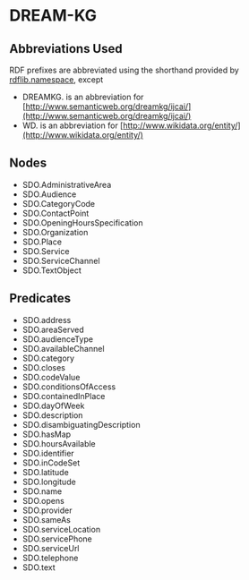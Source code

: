 # DREAM-KG

## Abbreviations Used
RDF prefixes are abbreviated using the shorthand provided by [rdflib.namespace](https://rdflib.readthedocs.io/en/stable/apidocs/rdflib.namespace.html), except 

- DREAMKG. is an abbreviation for [http://www.semanticweb.org/dreamkg/ijcai/](http://www.semanticweb.org/dreamkg/ijcai/) 
- WD. is an abbreviation for [http://www.wikidata.org/entity/](http://www.wikidata.org/entity/)

## Nodes

- SDO.AdministrativeArea
- SDO.Audience
- SDO.CategoryCode
- SDO.ContactPoint
- SDO.OpeningHoursSpecification
- SDO.Organization
- SDO.Place
- SDO.Service
- SDO.ServiceChannel
- SDO.TextObject

## Predicates

- SDO.address
- SDO.areaServed
- SDO.audienceType
- SDO.availableChannel
- SDO.category
- SDO.closes
- SDO.codeValue
- SDO.conditionsOfAccess
- SDO.containedInPlace 
- SDO.dayOfWeek
- SDO.description
- SDO.disambiguatingDescription
- SDO.hasMap
- SDO.hoursAvailable
- SDO.identifier
- SDO.inCodeSet
- SDO.latitude
- SDO.longitude
- SDO.name
- SDO.opens
- SDO.provider
- SDO.sameAs
- SDO.serviceLocation
- SDO.servicePhone 
- SDO.serviceUrl
- SDO.telephone
- SDO.text